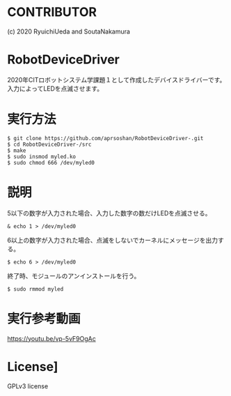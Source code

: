# CONTRIBUTOR

(c) 2020 RyuichiUeda and SoutaNakamura

# RobotDeviceDriver

2020年CITロボットシステム学課題１として作成したデバイスドライバーです。
入力によってLEDを点滅させます。

# 実行方法
    $ git clone https://github.com/aprsoshan/RobotDeviceDriver-.git
    $ cd RobotDeviceDriver-/src
    $ make
    $ sudo insmod myled.ko
    $ sudo chmod 666 /dev/myled0

 # 説明
5以下の数字が入力された場合、入力した数字の数だけLEDを点滅させる。

    & echo 1 > /dev/myled0

6以上の数字が入力された場合、点滅をしないでカーネルにメッセージを出力する。

    $ echo 6 > /dev/myled0

終了時、モジュールのアンインストールを行う。

    $ sudo rmmod myled

 # 実行参考動画
https://youtu.be/vp-5vF9OgAc

 # License]
 GPLv3 license
 
